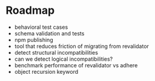 # Roadmap
* behavioral test cases
* schema validation and tests
* npm publishing
* tool that reduces friction of migrating from revalidator
* detect structural incompatibilities
* can we detect logical incompatibilities?
* benchmark performance of revalidator vs adhere
* object recursion keyword
